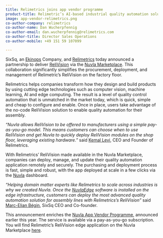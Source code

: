 ```yaml
---
title: Relimetrics joins app vendor programme
product-title: Relimetric’s AI-based industrial quality automation solution now available on SixSq’s Nuvla Marketplace
image: app-vendor-relimetrics.png
co-author-company: relimetrics
co-author-name: Dan Wucherpfennig
co-author-email: dan.wucherpfennig@relimetrics.com
co-author-title: Director Sales Operations
co-author-mobile: +49 151 59 107099

---
```


SixSq, an [Ekinops](https://www.ekinops.com/) Company, and [Relimetrics](https://www.relimetrics.com/) today announced a partnership to deliver [ReliVision](https://www.relimetrics.com/applications) via the [Nuvla Marketplace](/marketplace). This collaboration significantly simplifies the procurement, deployment, and management of Relimetric’s ReliVision on the factory floor.

Relimetrics helps companies transform how they design and build products by using cutting edge technologies such as computer vision, machine learning, AI and edge computing. The result is a level of quality control automation that is unmatched in the market today, which is quick, simple and cheap to configure and enable. Once in place, users take advantage of the no-code ReliVision solution to enable quality automation for their assembly.

_“Nuvla allows ReliVision to be offered to manufacturers using a simple pay-as-you-go model. This means customers can choose when to use ReliVision and get Nuvla to quickly deploy ReliVision modules on the shop floor, leveraging existing hardware.”_ said [Kemal Levi](https://www.linkedin.com/in/kemallevi/), CEO and Founder of Relimetrics.

With Relimetrics’ ReliVision made available in the Nuvla Marketplace, companies can deploy, manage, and update their quality automation application remotely and securely. The purchasing and deployment process is fast, simple and robust, with the app deployed at scale in a few clicks via the [Nuvla](/platform) dashboard.

_“Helping domain matter experts like Relimetrics to scale across industries is why we created Nuvla. Once the [NuvlaEdge](/nuvlaedge) software is installed on the edge infrastructure, customers can deploy the most advanced quality automation solution for assembly lines with Relimetrics’s ReliVision”_ said [Marc-Elian Bégin](https://www.linkedin.com/in/mebster/), SixSq CEO and Co-founder.

This announcement enriches the [Nuvla App Vendor Programme](/news/2022/06/09/news-app-vendor-programme.html), announced earlier this year. The service is available via a pay-as-you-go subscription. You will find Relimetric’s ReliVision edge application on the Nuvla Marketplace [here](https://nuvla.io/ui/apps/relimetrics). 
